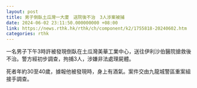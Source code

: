 ```yaml
---
layout: post
title: 男子倒臥土瓜灣一大廈　送院後不治　3人涉案被捕
date: 2024-06-02 23:11:50.000000000 +08:00
link: https://news.rthk.hk/rthk/ch/component/k2/1755818-20240602.htm
categories: rthk
---
```


一名男子下午3時許被發現倒臥在土瓜灣美華工業中心，送往伊利沙伯醫院搶救後不治。警方經初步調查，拘捕3人，涉嫌非法處理屍體。

死者年約30至40歲，據報他被發現時，身上有酒氣。案件交由九龍城警區重案組接手調查。
